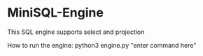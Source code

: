 # MiniSQL-Engine

This SQL engine supports select and projection

How to run the engine:
python3 engine.py "enter command here"
